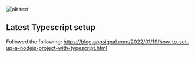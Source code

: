 

![alt text](https://mir-s3-cdn-cf.behance.net/project_modules/fs/bbefa799786133.5efa9bf3d1b49.gif)




## Latest Typescript setup 

Followed the following: <https://blog.appsignal.com/2022/01/19/how-to-set-up-a-nodejs-project-with-typescript.html>

